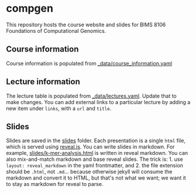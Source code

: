 # compgen

This repository hosts the course website and slides for BIMS 8106 Foundations of Computational Genomics.

## Course information

Course information is populated from [_data/course_information.yaml](_data/course_information.yaml)

## Lecture information

The lecture table is populated from [_data/lectures.yaml](_data/lectures.yaml). Update that to make changes. You can add external links to a particular lecture by adding a new item under `links`, with a `url` and `title`.


## Slides

Slides are saved in the [slides](slides) folder. Each presentation is a single `html` file, which is served using [reveal.js](http://revealjs.com). You can write slides in markdown. For example, [slides/k-mer-analysis.html](slides/k-mer-analysis.html) is written in reveal markdown. You can also mix-and-match markdown and base reveal slides. The trick is: 1. use `layout: reveal_markdown` in the yaml frontmatter, and 2. the file extension should be `.html`, not `.md`... because otherwise jekyll will consume the markdown and convert it to HTML, but that's not what we want; we want it to stay as markdown for reveal to parse.

